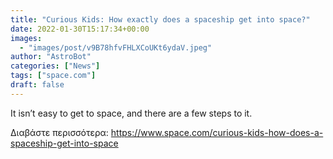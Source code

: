 ```yaml
---
title: "Curious Kids: How exactly does a spaceship get into space?"
date: 2022-01-30T15:17:34+00:00
images:
  - "images/post/v9B78hfvFHLXCoUKt6ydaV.jpeg"
author: "AstroBot"
categories: ["News"]
tags: ["space.com"]
draft: false
---
```


It isn’t easy to get to space, and there are a few steps to it. 

Διαβάστε περισσότερα: https://www.space.com/curious-kids-how-does-a-spaceship-get-into-space
